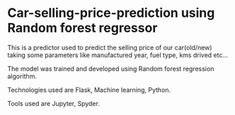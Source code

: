 # Car-selling-price-prediction using Random forest regressor

This is a predictor used to predict the selling price of our car(old/new) taking some parameters like manufactured year, fuel type, kms drived etc... 

The model was trained and developed using Random forest regression algorithm.

Technologies used are Flask, Machine learning, Python.

Tools used are Jupyter, Spyder.
